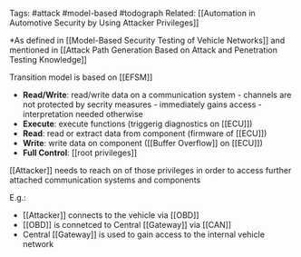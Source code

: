 Tags: #attack #model-based #todograph
Related: [[Automation in Automotive Security by Using Attacker Privileges]]

*As defined in [[Model-Based Security Testing of Vehicle Networks]]
and mentioned in [[Attack Path Generation Based on Attack and Penetration Testing Knowledge]]

Transition model is based on [[EFSM]]

- **Read/Write**: read/write data on a communication system
		- channels are not protected by secrity measures
			- immediately gains access
		- interpretation needed otherwise
- **Execute**: execute functions (triggerig diagnostics on [[ECU]])
- **Read**: read or extract data from component (firmware of [[ECU]])
- **Write**: write data on component ([[Buffer Overflow]] on [[ECU]])
- **Full Control**: [[root privileges]]

[[Attacker]] needs to reach on of those privileges in order to access further attached communication systems and components

E.g.:

- [[Attacker]] connects to the vehicle via [[OBD]]
- [[OBD]] is connetced to Central [[Gateway]] via [[CAN]]
- Central [[Gateway]] is used to gain access to the internal vehicle network
